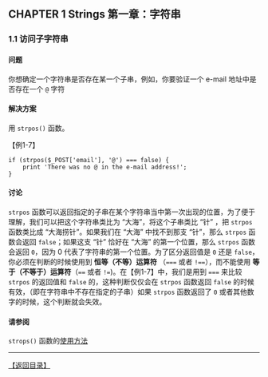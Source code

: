 ## CHAPTER 1 Strings 第一章：字符串 

### 1.1 访问子字符串 

#### 问题

你想确定一个字符串是否存在某一个子串，例如，你要验证一个 e-mail 地址中是否存在一个 `@` 字符

#### 解决方案

用 `strpos()` 函数。

【例1-7】

	if (strpos($_POST['email'], '@') === false) {
		print 'There was no @ in the e-mail address!';
	}

#### 讨论

`strpos` 函数可以返回指定的子串在某个字符串当中第一次出现的位置，为了便于理解，我们可以把这个字符串类比为 “大海”，将这个子串类比 “针” ，把 `strpos` 函数类比成 “大海捞针”。如果我们在 “大海” 中找不到那支 “针”，那么 `strpos` 函数会返回 `false`；如果这支 “针” 恰好在 “大海” 的第一个位置，那么 `strpos` 函数会返回 `0`，因为 0 代表了字符串的第一个位置。为了区分返回值是 `0` 还是 `false`，你必须在判断的时候使用到 **恒等（不等）运算符** （`===` 或者 `!==`），而不能使用 **等于（不等于）运算符**（`==` 或者 `!=`)。在【例1-7】中，我们是用到 `===` 来比较 `strpos` 的返回值和 `false` 的，这种判断仅仅会在 `strpos` 函数返回 `false` 的时候有效，（即在字符串中不存在指定的子串）如果 `strpos` 函数返回了 `0` 或者其他数字的时候，这个判断就会失效。

#### 请参阅

`strops()` 函数的[使用方法](http://php.net/manual/zh/function.strpos.php)

----------


[【返回目录】](/README.md)

